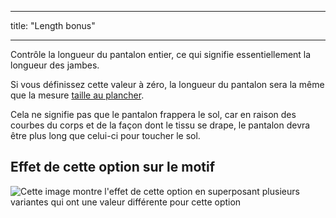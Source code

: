 - - -
title: "Length bonus"
- - -

Contrôle la longueur du pantalon entier, ce qui signifie essentiellement la longueur des jambes.

<Note>

Si vous définissez cette valeur à zéro, la longueur du pantalon sera la même que la mesure [taille au plancher](/docs/measurements/waisttofloor).

Cela ne signifie pas que le pantalon frappera le sol, car en raison des courbes du corps et de la façon dont le tissu se drape,
le pantalon devra être plus long que celui-ci pour toucher le sol.

</Note>

## Effet de cette option sur le motif

![Cette image montre l'effet de cette option en superposant plusieurs variantes qui ont une valeur différente pour cette option](paco_lengthbonus_sample.svg "Effect of this option on the pattern")

